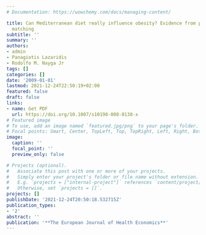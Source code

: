 ```yaml
---
# Documentation: https://wowchemy.com/docs/managing-content/

title: Can Mediterranean diet really influence obesity? Evidence from propensity score
  matching
subtitle: ''
summary: ''
authors:
- admin
- Panagiotis Lazaridis
- Rodolfo M. Nayga Jr
tags: []
categories: []
date: '2009-01-01'
lastmod: 2021-12-24T22:50:19+02:00
featured: false
draft: false
links: 
- name: Get PDF
  url: https://doi.org/10.1007/s10198-008-0138-x
# Featured image
# To use, add an image named `featured.jpg/png` to your page's folder.
# Focal points: Smart, Center, TopLeft, Top, TopRight, Left, Right, BottomLeft, Bottom, BottomRight.
image:
  caption: ''
  focal_point: ''
  preview_only: false

# Projects (optional).
#   Associate this post with one or more of your projects.
#   Simply enter your project's folder or file name without extension.
#   E.g. `projects = ["internal-project"]` references `content/project/deep-learning/index.md`.
#   Otherwise, set `projects = []`.
projects: []
publishDate: '2021-12-24T20:50:18.532715Z'
publication_types:
- '2'
abstract: ''
publication: '**The European Journal of Health Economics**'
---
```

